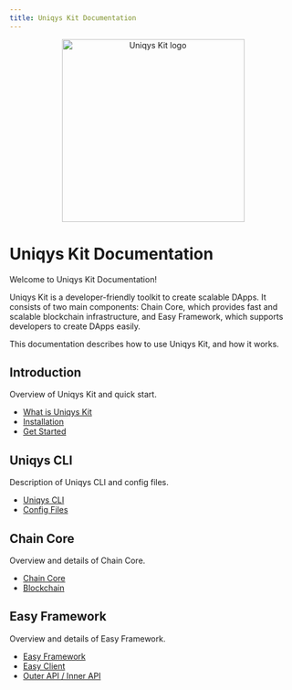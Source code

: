```yaml
---
title: Uniqys Kit Documentation
---
```

<div align="center">
    <a href="https://uniqys.net/kit" target="_blank" style="height: '100%'">
        <img width="320" :src="$withBase('/UniqysKit-logo.png')" alt="Uniqys Kit logo" />
    </a>
</div>

# Uniqys Kit Documentation

Welcome to Uniqys Kit Documentation!

Uniqys Kit is a developer-friendly toolkit to create scalable DApps.
It consists of two main components: Chain Core, which provides fast and scalable blockchain infrastructure, and Easy Framework, which supports developers to create DApps easily.

This documentation describes how to use Uniqys Kit, and how it works.

## Introduction

Overview of Uniqys Kit and quick start.

- [What is Uniqys Kit](/introduction/what-is-uniqys-kit.md)
- [Installation](/introduction/install.md)
- [Get Started](/introduction/get-started.md)

## Uniqys CLI

Description of Uniqys CLI and config files.

- [Uniqys CLI](/uniqys-cli/uniqys-cli.md)
- [Config Files](/uniqys-cli/config-file.md)

## Chain Core

Overview and details of Chain Core.

- [Chain Core](/chain-core/chain-core.md)
- [Blockchain](/chain-core/blockchain.md)

## Easy Framework

Overview and details of Easy Framework.

- [Easy Framework](/easy-framework/easy-framework.md)
- [Easy Client](/easy-framework/easy-client.md)
- [Outer API / Inner API](/easy-framework/api.md)
